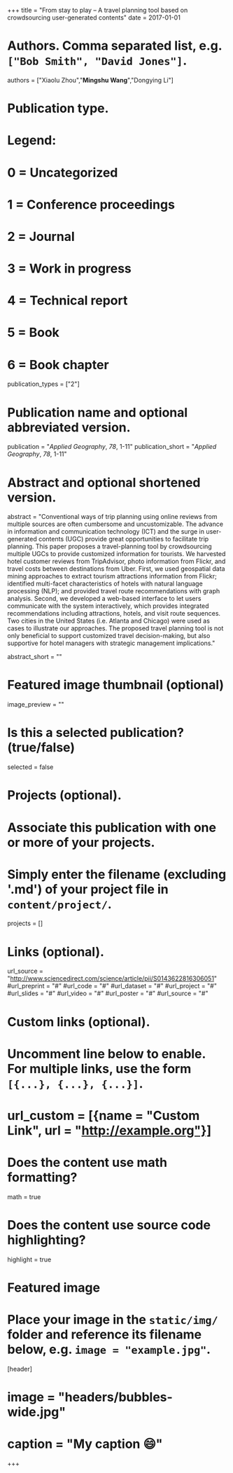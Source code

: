 +++
title = "From stay to play – A travel planning tool based on crowdsourcing user-generated contents"
date = 2017-01-01

# Authors. Comma separated list, e.g. `["Bob Smith", "David Jones"]`.
authors = ["Xiaolu Zhou","**Mingshu Wang**","Dongying Li"]

# Publication type.
# Legend:
# 0 = Uncategorized
# 1 = Conference proceedings
# 2 = Journal
# 3 = Work in progress
# 4 = Technical report
# 5 = Book
# 6 = Book chapter
publication_types = ["2"]

# Publication name and optional abbreviated version.
publication = "*Applied Geography*, *78*, 1-11"
publication_short = "*Applied Geography*, *78*, 1-11"

# Abstract and optional shortened version.
abstract = "Conventional ways of trip planning using online reviews from multiple sources are often cumbersome and uncustomizable. The advance in information and communication technology (ICT) and the surge in user-generated contents (UGC) provide great opportunities to facilitate trip planning. This paper proposes a travel-planning tool by crowdsourcing multiple UGCs to provide customized information for tourists. We harvested hotel customer reviews from TripAdvisor, photo information from Flickr, and travel costs between destinations from Uber. First, we used geospatial data mining approaches to extract tourism attractions information from Flickr; identified multi-facet characteristics of hotels with natural language processing (NLP); and provided travel route recommendations with graph analysis. Second, we developed a web-based interface to let users communicate with the system interactively, which provides integrated recommendations including attractions, hotels, and visit route sequences. Two cities in the United States (i.e. Atlanta and Chicago) were used as cases to illustrate our approaches. The proposed travel planning tool is not only beneficial to support customized travel decision-making, but also supportive for hotel managers with strategic management implications."

abstract_short = ""

# Featured image thumbnail (optional)
image_preview = ""

# Is this a selected publication? (true/false)
selected = false

# Projects (optional).
#   Associate this publication with one or more of your projects.
#   Simply enter the filename (excluding '.md') of your project file in `content/project/`.

projects = []

# Links (optional).
url_source = "http://www.sciencedirect.com/science/article/pii/S0143622816306051"
#url_preprint = "#"
#url_code = "#"
#url_dataset = "#"
#url_project = "#"
#url_slides = "#"
#url_video = "#"
#url_poster = "#"
#url_source = "#"

# Custom links (optional).
#   Uncomment line below to enable. For multiple links, use the form `[{...}, {...}, {...}]`.
# url_custom = [{name = "Custom Link", url = "http://example.org"}]

# Does the content use math formatting?
math = true

# Does the content use source code highlighting?
highlight = true

# Featured image
# Place your image in the `static/img/` folder and reference its filename below, e.g. `image = "example.jpg"`.
[header]
# image = "headers/bubbles-wide.jpg"
# caption = "My caption :smile:"

+++

